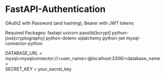 # FastAPI-Authentication
OAuth2 with Password (and hashing), Bearer with JWT tokens

Required Packages:
 fastapi uvicorn passlib[bcrypt] python-jose[cryptography] python-dotenv sqlalchemy python-jwt mysql-connector-python 

DATABASE_URL = mysql+mysqlconnector://<user_name>:<password>@localhost:3306/<database_name><br>
SECRET_KEY = your_secret_key
